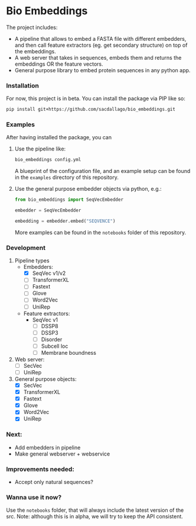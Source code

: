 # Bio Embeddings
The project includes:

- A pipeline that allows to embed a FASTA file with different embedders, and then call feature extractors (eg. get secondary structure) on top of the embeddings.
- A web server that takes in sequences, embeds them and returns the embeddings OR the feature vectors.
- General purpose library to embed protein sequences in any python app.

### Installation
For now, this project is in beta. You can install the package via PIP like so:

```bash
pip install git+https://github.com/sacdallago/bio_embeddings.git
```

### Examples

After having installed the package, you can

1. Use the pipeline like:

    ```bash
    bio_embeddings config.yml
    ```

    A blueprint of the configuration file, and an example setup can be found in the `examples` directory of this repository.

1. Use the general purpose embedder objects via python, e.g.:

    ```python
    from bio_embeddings import SeqVecEmbedder

    embedder = SeqVecEmbedder

    embedding = embedder.embed("SEQVENCE")
    ```

    More examples can be found in the `notebooks` folder of this repository.
### Development

1. Pipeline types
    - Embedders:   
        - [x] SeqVec v1/v2
        - [ ] TransformerXL
        - [ ] Fastext
        - [ ] Glove
        - [ ] Word2Vec
        - [ ] UniRep
    - Feature extractors:
        - SeqVec v1
            - [ ] DSSP8
            - [ ] DSSP3
            - [ ] Disorder
            - [ ] Subcell loc
            - [ ] Membrane boundness
1. Web server:  
    - [ ] SecVec
    - [ ] UniRep
    
1. General purpose objects:
    - [x] SecVec
    - [x] TransformerXL
    - [x] Fastext
    - [x] Glove
    - [x] Word2Vec
    - [x] UniRep
  
### Next:

- Add embedders in pipeline
- Make general webserver + webservice

### Improvements needed:

- Accept only natural sequences?

### Wanna use it now?
  
Use the `notebooks` folder, that will always include the latest version of the src. Note: although this is in alpha, we will try to keep the API consistent.
